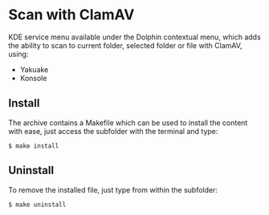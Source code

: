# Scan with ClamAV

KDE service menu available under the Dolphin contextual menu, which adds the ability
to scan to current folder, selected folder or file with ClamAV, using:
- Yakuake
- Konsole


## Install

The archive contains a Makefile which can be used to install the content with ease,
just access the subfolder with the terminal and type:
```
$ make install
```

## Uninstall

To remove the installed file, just type from within the subfolder:
```
$ make uninstall
```
